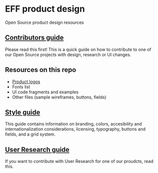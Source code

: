 # EFF product design
Open Source product design resources

## [Contributors guide](https://github.com/EFForg/design/blob/master/Contributors.md)
Please read this first! This is a quick guide on how to contribute to one of our Open Source projects with design, research or UI changes.

## Resources on this repo
* [Product logos](https://github.com/EFForg/design/blob/master/logos/logos.md)
* Fonts list
* UI code fragments and examples
* Other files (sample wireframes, buttons, fields)

## [Style guide](https://github.com/EFForg/design/blob/master/styleguide.md)
This guide contains information on branding, colors, accesibility and internationalization considerations, licensing, typography, buttons and fields, and a grid system.

## [User Research guide](https://github.com/EFForg/design/blob/master/Research.md)
If you want to contribute with User Research for one of our proudcts, read this.

